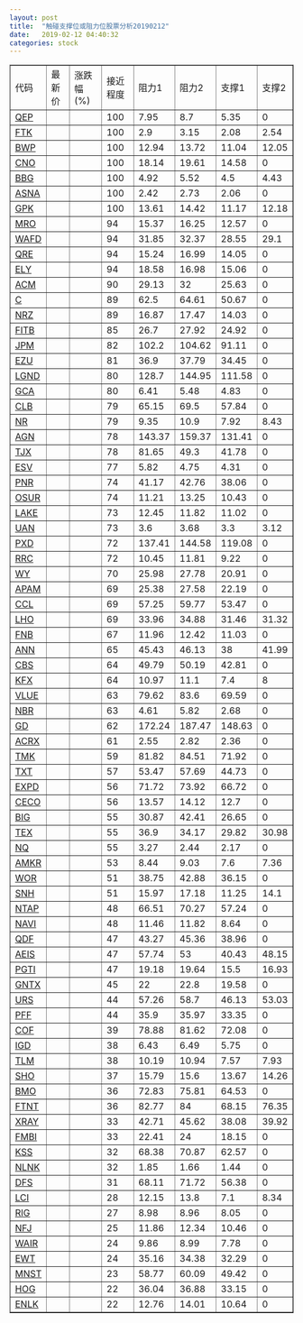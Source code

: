 ```yaml
---
layout: post
title:  "触碰支撑位或阻力位股票分析20190212"
date:   2019-02-12 04:40:32
categories: stock
---
```

<script type="text/javascript">
var stockList = []
stockList.push('gb_qep');
stockList.push('gb_ftk');
stockList.push('gb_bwp');
stockList.push('gb_cno');
stockList.push('gb_bbg');
stockList.push('gb_asna');
stockList.push('gb_gpk');
stockList.push('gb_mro');
stockList.push('gb_wafd');
stockList.push('gb_qre');
stockList.push('gb_ely');
stockList.push('gb_acm');
stockList.push('gb_c');
stockList.push('gb_nrz');
stockList.push('gb_fitb');
stockList.push('gb_jpm');
stockList.push('gb_ezu');
stockList.push('gb_lgnd');
stockList.push('gb_gca');
stockList.push('gb_clb');
stockList.push('gb_nr');
stockList.push('gb_agn');
stockList.push('gb_tjx');
stockList.push('gb_esv');
stockList.push('gb_pnr');
stockList.push('gb_osur');
stockList.push('gb_lake');
stockList.push('gb_uan');
stockList.push('gb_pxd');
stockList.push('gb_rrc');
stockList.push('gb_wy');
stockList.push('gb_apam');
stockList.push('gb_ccl');
stockList.push('gb_lho');
stockList.push('gb_fnb');
stockList.push('gb_ann');
stockList.push('gb_cbs');
stockList.push('gb_kfx');
stockList.push('gb_vlue');
stockList.push('gb_nbr');
stockList.push('gb_gd');
stockList.push('gb_acrx');
stockList.push('gb_tmk');
stockList.push('gb_txt');
stockList.push('gb_expd');
stockList.push('gb_ceco');
stockList.push('gb_big');
stockList.push('gb_tex');
stockList.push('gb_nq');
stockList.push('gb_amkr');
stockList.push('gb_wor');
stockList.push('gb_snh');
stockList.push('gb_ntap');
stockList.push('gb_navi');
stockList.push('gb_qdf');
stockList.push('gb_aeis');
stockList.push('gb_pgti');
stockList.push('gb_gntx');
stockList.push('gb_urs');
stockList.push('gb_pff');
stockList.push('gb_cof');
stockList.push('gb_igd');
stockList.push('gb_tlm');
stockList.push('gb_sho');
stockList.push('gb_bmo');
stockList.push('gb_ftnt');
stockList.push('gb_xray');
stockList.push('gb_fmbi');
stockList.push('gb_kss');
stockList.push('gb_nlnk');
stockList.push('gb_dfs');
stockList.push('gb_lci');
stockList.push('gb_rig');
stockList.push('gb_nfj');
stockList.push('gb_wair');
stockList.push('gb_ewt');
stockList.push('gb_mnst');
stockList.push('gb_hog');
stockList.push('gb_enlk');
</script>
<table border="1">
 <tr>
 <td>代码</td>
 <td>最新价</td>
 <td>涨跌幅(%)</td>
 <td>接近程度</td>
 <td>阻力1</td>
 <td>阻力2</td>
 <td>支撑1</td>
 <td>支撑2</td>
</tr>
  <tr id="qep" class="red">
  <td><a href="http://stock.finance.sina.com.cn/usstock/quotes/QEP.html" target="_blank">QEP</a></td><td></td><td></td><td>100</td><td>7.95</td><td>8.7</td><td>5.35</td><td>0</td></tr>
  <tr id="ftk" class="green">
  <td><a href="http://stock.finance.sina.com.cn/usstock/quotes/FTK.html" target="_blank">FTK</a></td><td></td><td></td><td>100</td><td>2.9</td><td>3.15</td><td>2.08</td><td>2.54</td></tr>
  <tr id="bwp" class="green">
  <td><a href="http://stock.finance.sina.com.cn/usstock/quotes/BWP.html" target="_blank">BWP</a></td><td></td><td></td><td>100</td><td>12.94</td><td>13.72</td><td>11.04</td><td>12.05</td></tr>
  <tr id="cno" class="red">
  <td><a href="http://stock.finance.sina.com.cn/usstock/quotes/CNO.html" target="_blank">CNO</a></td><td></td><td></td><td>100</td><td>18.14</td><td>19.61</td><td>14.58</td><td>0</td></tr>
  <tr id="bbg" class="red">
  <td><a href="http://stock.finance.sina.com.cn/usstock/quotes/BBG.html" target="_blank">BBG</a></td><td></td><td></td><td>100</td><td>4.92</td><td>5.52</td><td>4.5</td><td>4.43</td></tr>
  <tr id="asna" class="red">
  <td><a href="http://stock.finance.sina.com.cn/usstock/quotes/ASNA.html" target="_blank">ASNA</a></td><td></td><td></td><td>100</td><td>2.42</td><td>2.73</td><td>2.06</td><td>0</td></tr>
  <tr id="gpk" class="green">
  <td><a href="http://stock.finance.sina.com.cn/usstock/quotes/GPK.html" target="_blank">GPK</a></td><td></td><td></td><td>100</td><td>13.61</td><td>14.42</td><td>11.17</td><td>12.18</td></tr>
  <tr id="mro" class="red">
  <td><a href="http://stock.finance.sina.com.cn/usstock/quotes/MRO.html" target="_blank">MRO</a></td><td></td><td></td><td>94</td><td>15.37</td><td>16.25</td><td>12.57</td><td>0</td></tr>
  <tr id="wafd" class="green">
  <td><a href="http://stock.finance.sina.com.cn/usstock/quotes/WAFD.html" target="_blank">WAFD</a></td><td></td><td></td><td>94</td><td>31.85</td><td>32.37</td><td>28.55</td><td>29.1</td></tr>
  <tr id="qre" class="red">
  <td><a href="http://stock.finance.sina.com.cn/usstock/quotes/QRE.html" target="_blank">QRE</a></td><td></td><td></td><td>94</td><td>15.24</td><td>16.99</td><td>14.05</td><td>0</td></tr>
  <tr id="ely" class="green">
  <td><a href="http://stock.finance.sina.com.cn/usstock/quotes/ELY.html" target="_blank">ELY</a></td><td></td><td></td><td>94</td><td>18.58</td><td>16.98</td><td>15.06</td><td>0</td></tr>
  <tr id="acm" class="red">
  <td><a href="http://stock.finance.sina.com.cn/usstock/quotes/ACM.html" target="_blank">ACM</a></td><td></td><td></td><td>90</td><td>29.13</td><td>32</td><td>25.63</td><td>0</td></tr>
  <tr id="c" class="red">
  <td><a href="http://stock.finance.sina.com.cn/usstock/quotes/C.html" target="_blank">C</a></td><td></td><td></td><td>89</td><td>62.5</td><td>64.61</td><td>50.67</td><td>0</td></tr>
  <tr id="nrz" class="red">
  <td><a href="http://stock.finance.sina.com.cn/usstock/quotes/NRZ.html" target="_blank">NRZ</a></td><td></td><td></td><td>89</td><td>16.87</td><td>17.47</td><td>14.03</td><td>0</td></tr>
  <tr id="fitb" class="red">
  <td><a href="http://stock.finance.sina.com.cn/usstock/quotes/FITB.html" target="_blank">FITB</a></td><td></td><td></td><td>85</td><td>26.7</td><td>27.92</td><td>24.92</td><td>0</td></tr>
  <tr id="jpm" class="red">
  <td><a href="http://stock.finance.sina.com.cn/usstock/quotes/JPM.html" target="_blank">JPM</a></td><td></td><td></td><td>82</td><td>102.2</td><td>104.62</td><td>91.11</td><td>0</td></tr>
  <tr id="ezu" class="red">
  <td><a href="http://stock.finance.sina.com.cn/usstock/quotes/EZU.html" target="_blank">EZU</a></td><td></td><td></td><td>81</td><td>36.9</td><td>37.79</td><td>34.45</td><td>0</td></tr>
  <tr id="lgnd" class="green">
  <td><a href="http://stock.finance.sina.com.cn/usstock/quotes/LGND.html" target="_blank">LGND</a></td><td></td><td></td><td>80</td><td>128.7</td><td>144.95</td><td>111.58</td><td>0</td></tr>
  <tr id="gca" class="green">
  <td><a href="http://stock.finance.sina.com.cn/usstock/quotes/GCA.html" target="_blank">GCA</a></td><td></td><td></td><td>80</td><td>6.41</td><td>5.48</td><td>4.83</td><td>0</td></tr>
  <tr id="clb" class="red">
  <td><a href="http://stock.finance.sina.com.cn/usstock/quotes/CLB.html" target="_blank">CLB</a></td><td></td><td></td><td>79</td><td>65.15</td><td>69.5</td><td>57.84</td><td>0</td></tr>
  <tr id="nr" class="red">
  <td><a href="http://stock.finance.sina.com.cn/usstock/quotes/NR.html" target="_blank">NR</a></td><td></td><td></td><td>79</td><td>9.35</td><td>10.9</td><td>7.92</td><td>8.43</td></tr>
  <tr id="agn" class="green">
  <td><a href="http://stock.finance.sina.com.cn/usstock/quotes/AGN.html" target="_blank">AGN</a></td><td></td><td></td><td>78</td><td>143.37</td><td>159.37</td><td>131.41</td><td>0</td></tr>
  <tr id="tjx" class="red">
  <td><a href="http://stock.finance.sina.com.cn/usstock/quotes/TJX.html" target="_blank">TJX</a></td><td></td><td></td><td>78</td><td>81.65</td><td>49.3</td><td>41.78</td><td>0</td></tr>
  <tr id="esv" class="green">
  <td><a href="http://stock.finance.sina.com.cn/usstock/quotes/ESV.html" target="_blank">ESV</a></td><td></td><td></td><td>77</td><td>5.82</td><td>4.75</td><td>4.31</td><td>0</td></tr>
  <tr id="pnr" class="red">
  <td><a href="http://stock.finance.sina.com.cn/usstock/quotes/PNR.html" target="_blank">PNR</a></td><td></td><td></td><td>74</td><td>41.17</td><td>42.76</td><td>38.06</td><td>0</td></tr>
  <tr id="osur" class="red">
  <td><a href="http://stock.finance.sina.com.cn/usstock/quotes/OSUR.html" target="_blank">OSUR</a></td><td></td><td></td><td>74</td><td>11.21</td><td>13.25</td><td>10.43</td><td>0</td></tr>
  <tr id="lake" class="green">
  <td><a href="http://stock.finance.sina.com.cn/usstock/quotes/LAKE.html" target="_blank">LAKE</a></td><td></td><td></td><td>73</td><td>12.45</td><td>11.82</td><td>11.02</td><td>0</td></tr>
  <tr id="uan" class="red">
  <td><a href="http://stock.finance.sina.com.cn/usstock/quotes/UAN.html" target="_blank">UAN</a></td><td></td><td></td><td>73</td><td>3.6</td><td>3.68</td><td>3.3</td><td>3.12</td></tr>
  <tr id="pxd" class="green">
  <td><a href="http://stock.finance.sina.com.cn/usstock/quotes/PXD.html" target="_blank">PXD</a></td><td></td><td></td><td>72</td><td>137.41</td><td>144.58</td><td>119.08</td><td>0</td></tr>
  <tr id="rrc" class="red">
  <td><a href="http://stock.finance.sina.com.cn/usstock/quotes/RRC.html" target="_blank">RRC</a></td><td></td><td></td><td>72</td><td>10.45</td><td>11.81</td><td>9.22</td><td>0</td></tr>
  <tr id="wy" class="red">
  <td><a href="http://stock.finance.sina.com.cn/usstock/quotes/WY.html" target="_blank">WY</a></td><td></td><td></td><td>70</td><td>25.98</td><td>27.78</td><td>20.91</td><td>0</td></tr>
  <tr id="apam" class="red">
  <td><a href="http://stock.finance.sina.com.cn/usstock/quotes/APAM.html" target="_blank">APAM</a></td><td></td><td></td><td>69</td><td>25.38</td><td>27.58</td><td>22.19</td><td>0</td></tr>
  <tr id="ccl" class="red">
  <td><a href="http://stock.finance.sina.com.cn/usstock/quotes/CCL.html" target="_blank">CCL</a></td><td></td><td></td><td>69</td><td>57.25</td><td>59.77</td><td>53.47</td><td>0</td></tr>
  <tr id="lho" class="green">
  <td><a href="http://stock.finance.sina.com.cn/usstock/quotes/LHO.html" target="_blank">LHO</a></td><td></td><td></td><td>69</td><td>33.96</td><td>34.88</td><td>31.46</td><td>31.32</td></tr>
  <tr id="fnb" class="green">
  <td><a href="http://stock.finance.sina.com.cn/usstock/quotes/FNB.html" target="_blank">FNB</a></td><td></td><td></td><td>67</td><td>11.96</td><td>12.42</td><td>11.03</td><td>0</td></tr>
  <tr id="ann" class="red">
  <td><a href="http://stock.finance.sina.com.cn/usstock/quotes/ANN.html" target="_blank">ANN</a></td><td></td><td></td><td>65</td><td>45.43</td><td>46.13</td><td>38</td><td>41.99</td></tr>
  <tr id="cbs" class="red">
  <td><a href="http://stock.finance.sina.com.cn/usstock/quotes/CBS.html" target="_blank">CBS</a></td><td></td><td></td><td>64</td><td>49.79</td><td>50.19</td><td>42.81</td><td>0</td></tr>
  <tr id="kfx" class="green">
  <td><a href="http://stock.finance.sina.com.cn/usstock/quotes/KFX.html" target="_blank">KFX</a></td><td></td><td></td><td>64</td><td>10.97</td><td>11.1</td><td>7.4</td><td>8</td></tr>
  <tr id="vlue" class="red">
  <td><a href="http://stock.finance.sina.com.cn/usstock/quotes/VLUE.html" target="_blank">VLUE</a></td><td></td><td></td><td>63</td><td>79.62</td><td>83.6</td><td>69.59</td><td>0</td></tr>
  <tr id="nbr" class="green">
  <td><a href="http://stock.finance.sina.com.cn/usstock/quotes/NBR.html" target="_blank">NBR</a></td><td></td><td></td><td>63</td><td>4.61</td><td>5.82</td><td>2.68</td><td>0</td></tr>
  <tr id="gd" class="red">
  <td><a href="http://stock.finance.sina.com.cn/usstock/quotes/GD.html" target="_blank">GD</a></td><td></td><td></td><td>62</td><td>172.24</td><td>187.47</td><td>148.63</td><td>0</td></tr>
  <tr id="acrx" class="red">
  <td><a href="http://stock.finance.sina.com.cn/usstock/quotes/ACRX.html" target="_blank">ACRX</a></td><td></td><td></td><td>61</td><td>2.55</td><td>2.82</td><td>2.36</td><td>0</td></tr>
  <tr id="tmk" class="red">
  <td><a href="http://stock.finance.sina.com.cn/usstock/quotes/TMK.html" target="_blank">TMK</a></td><td></td><td></td><td>59</td><td>81.82</td><td>84.51</td><td>71.92</td><td>0</td></tr>
  <tr id="txt" class="red">
  <td><a href="http://stock.finance.sina.com.cn/usstock/quotes/TXT.html" target="_blank">TXT</a></td><td></td><td></td><td>57</td><td>53.47</td><td>57.69</td><td>44.73</td><td>0</td></tr>
  <tr id="expd" class="red">
  <td><a href="http://stock.finance.sina.com.cn/usstock/quotes/EXPD.html" target="_blank">EXPD</a></td><td></td><td></td><td>56</td><td>71.72</td><td>73.92</td><td>66.72</td><td>0</td></tr>
  <tr id="ceco" class="red">
  <td><a href="http://stock.finance.sina.com.cn/usstock/quotes/CECO.html" target="_blank">CECO</a></td><td></td><td></td><td>56</td><td>13.57</td><td>14.12</td><td>12.7</td><td>0</td></tr>
  <tr id="big" class="red">
  <td><a href="http://stock.finance.sina.com.cn/usstock/quotes/BIG.html" target="_blank">BIG</a></td><td></td><td></td><td>55</td><td>30.87</td><td>42.41</td><td>26.65</td><td>0</td></tr>
  <tr id="tex" class="green">
  <td><a href="http://stock.finance.sina.com.cn/usstock/quotes/TEX.html" target="_blank">TEX</a></td><td></td><td></td><td>55</td><td>36.9</td><td>34.17</td><td>29.82</td><td>30.98</td></tr>
  <tr id="nq" class="green">
  <td><a href="http://stock.finance.sina.com.cn/usstock/quotes/NQ.html" target="_blank">NQ</a></td><td></td><td></td><td>55</td><td>3.27</td><td>2.44</td><td>2.17</td><td>0</td></tr>
  <tr id="amkr" class="green">
  <td><a href="http://stock.finance.sina.com.cn/usstock/quotes/AMKR.html" target="_blank">AMKR</a></td><td></td><td></td><td>53</td><td>8.44</td><td>9.03</td><td>7.6</td><td>7.36</td></tr>
  <tr id="wor" class="green">
  <td><a href="http://stock.finance.sina.com.cn/usstock/quotes/WOR.html" target="_blank">WOR</a></td><td></td><td></td><td>51</td><td>38.75</td><td>42.88</td><td>36.15</td><td>0</td></tr>
  <tr id="snh" class="green">
  <td><a href="http://stock.finance.sina.com.cn/usstock/quotes/SNH.html" target="_blank">SNH</a></td><td></td><td></td><td>51</td><td>15.97</td><td>17.18</td><td>11.25</td><td>14.1</td></tr>
  <tr id="ntap" class="red">
  <td><a href="http://stock.finance.sina.com.cn/usstock/quotes/NTAP.html" target="_blank">NTAP</a></td><td></td><td></td><td>48</td><td>66.51</td><td>70.27</td><td>57.24</td><td>0</td></tr>
  <tr id="navi" class="red">
  <td><a href="http://stock.finance.sina.com.cn/usstock/quotes/NAVI.html" target="_blank">NAVI</a></td><td></td><td></td><td>48</td><td>11.46</td><td>11.82</td><td>8.64</td><td>0</td></tr>
  <tr id="qdf" class="red">
  <td><a href="http://stock.finance.sina.com.cn/usstock/quotes/QDF.html" target="_blank">QDF</a></td><td></td><td></td><td>47</td><td>43.27</td><td>45.36</td><td>38.96</td><td>0</td></tr>
  <tr id="aeis" class="green">
  <td><a href="http://stock.finance.sina.com.cn/usstock/quotes/AEIS.html" target="_blank">AEIS</a></td><td></td><td></td><td>47</td><td>57.74</td><td>53</td><td>40.43</td><td>48.15</td></tr>
  <tr id="pgti" class="green">
  <td><a href="http://stock.finance.sina.com.cn/usstock/quotes/PGTI.html" target="_blank">PGTI</a></td><td></td><td></td><td>47</td><td>19.18</td><td>19.64</td><td>15.5</td><td>16.93</td></tr>
  <tr id="gntx" class="green">
  <td><a href="http://stock.finance.sina.com.cn/usstock/quotes/GNTX.html" target="_blank">GNTX</a></td><td></td><td></td><td>45</td><td>22</td><td>22.8</td><td>19.58</td><td>0</td></tr>
  <tr id="urs" class="green">
  <td><a href="http://stock.finance.sina.com.cn/usstock/quotes/URS.html" target="_blank">URS</a></td><td></td><td></td><td>44</td><td>57.26</td><td>58.7</td><td>46.13</td><td>53.03</td></tr>
  <tr id="pff" class="red">
  <td><a href="http://stock.finance.sina.com.cn/usstock/quotes/PFF.html" target="_blank">PFF</a></td><td></td><td></td><td>44</td><td>35.9</td><td>35.97</td><td>33.35</td><td>0</td></tr>
  <tr id="cof" class="red">
  <td><a href="http://stock.finance.sina.com.cn/usstock/quotes/COF.html" target="_blank">COF</a></td><td></td><td></td><td>39</td><td>78.88</td><td>81.62</td><td>72.08</td><td>0</td></tr>
  <tr id="igd" class="red">
  <td><a href="http://stock.finance.sina.com.cn/usstock/quotes/IGD.html" target="_blank">IGD</a></td><td></td><td></td><td>38</td><td>6.43</td><td>6.49</td><td>5.75</td><td>0</td></tr>
  <tr id="tlm" class="green">
  <td><a href="http://stock.finance.sina.com.cn/usstock/quotes/TLM.html" target="_blank">TLM</a></td><td></td><td></td><td>38</td><td>10.19</td><td>10.94</td><td>7.57</td><td>7.93</td></tr>
  <tr id="sho" class="green">
  <td><a href="http://stock.finance.sina.com.cn/usstock/quotes/SHO.html" target="_blank">SHO</a></td><td></td><td></td><td>37</td><td>15.79</td><td>15.6</td><td>13.67</td><td>14.26</td></tr>
  <tr id="bmo" class="green">
  <td><a href="http://stock.finance.sina.com.cn/usstock/quotes/BMO.html" target="_blank">BMO</a></td><td></td><td></td><td>36</td><td>72.83</td><td>75.81</td><td>64.53</td><td>0</td></tr>
  <tr id="ftnt" class="red">
  <td><a href="http://stock.finance.sina.com.cn/usstock/quotes/FTNT.html" target="_blank">FTNT</a></td><td></td><td></td><td>36</td><td>82.77</td><td>84</td><td>68.15</td><td>76.35</td></tr>
  <tr id="xray" class="green">
  <td><a href="http://stock.finance.sina.com.cn/usstock/quotes/XRAY.html" target="_blank">XRAY</a></td><td></td><td></td><td>33</td><td>42.71</td><td>45.62</td><td>38.08</td><td>39.92</td></tr>
  <tr id="fmbi" class="red">
  <td><a href="http://stock.finance.sina.com.cn/usstock/quotes/FMBI.html" target="_blank">FMBI</a></td><td></td><td></td><td>33</td><td>22.41</td><td>24</td><td>18.15</td><td>0</td></tr>
  <tr id="kss" class="green">
  <td><a href="http://stock.finance.sina.com.cn/usstock/quotes/KSS.html" target="_blank">KSS</a></td><td></td><td></td><td>32</td><td>68.38</td><td>70.87</td><td>62.57</td><td>0</td></tr>
  <tr id="nlnk" class="green">
  <td><a href="http://stock.finance.sina.com.cn/usstock/quotes/NLNK.html" target="_blank">NLNK</a></td><td></td><td></td><td>32</td><td>1.85</td><td>1.66</td><td>1.44</td><td>0</td></tr>
  <tr id="dfs" class="red">
  <td><a href="http://stock.finance.sina.com.cn/usstock/quotes/DFS.html" target="_blank">DFS</a></td><td></td><td></td><td>31</td><td>68.11</td><td>71.72</td><td>56.38</td><td>0</td></tr>
  <tr id="lci" class="green">
  <td><a href="http://stock.finance.sina.com.cn/usstock/quotes/LCI.html" target="_blank">LCI</a></td><td></td><td></td><td>28</td><td>12.15</td><td>13.8</td><td>7.1</td><td>8.34</td></tr>
  <tr id="rig" class="green">
  <td><a href="http://stock.finance.sina.com.cn/usstock/quotes/RIG.html" target="_blank">RIG</a></td><td></td><td></td><td>27</td><td>8.98</td><td>8.96</td><td>8.05</td><td>0</td></tr>
  <tr id="nfj" class="green">
  <td><a href="http://stock.finance.sina.com.cn/usstock/quotes/NFJ.html" target="_blank">NFJ</a></td><td></td><td></td><td>25</td><td>11.86</td><td>12.34</td><td>10.46</td><td>0</td></tr>
  <tr id="wair" class="green">
  <td><a href="http://stock.finance.sina.com.cn/usstock/quotes/WAIR.html" target="_blank">WAIR</a></td><td></td><td></td><td>24</td><td>9.86</td><td>8.99</td><td>7.78</td><td>0</td></tr>
  <tr id="ewt" class="green">
  <td><a href="http://stock.finance.sina.com.cn/usstock/quotes/EWT.html" target="_blank">EWT</a></td><td></td><td></td><td>24</td><td>35.16</td><td>34.38</td><td>32.29</td><td>0</td></tr>
  <tr id="mnst" class="red">
  <td><a href="http://stock.finance.sina.com.cn/usstock/quotes/MNST.html" target="_blank">MNST</a></td><td></td><td></td><td>23</td><td>58.77</td><td>60.09</td><td>49.42</td><td>0</td></tr>
  <tr id="hog" class="red">
  <td><a href="http://stock.finance.sina.com.cn/usstock/quotes/HOG.html" target="_blank">HOG</a></td><td></td><td></td><td>22</td><td>36.04</td><td>36.88</td><td>33.15</td><td>0</td></tr>
  <tr id="enlk" class="red">
  <td><a href="http://stock.finance.sina.com.cn/usstock/quotes/ENLK.html" target="_blank">ENLK</a></td><td></td><td></td><td>22</td><td>12.76</td><td>14.01</td><td>10.64</td><td>0</td></tr>
</table>
